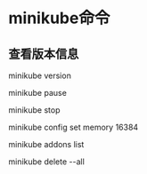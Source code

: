 # minikube命令

## 查看版本信息
minikube version

minikube pause

minikube stop

minikube config set memory 16384

minikube addons list

minikube delete --all